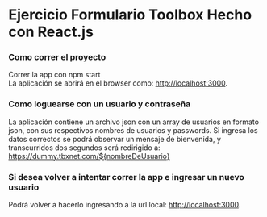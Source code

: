# Ejercicio Formulario Toolbox Hecho con React.js

### Como correr el proyecto

Correr la app con npm start\
La aplicación se abrirá en el browser como: [http://localhost:3000](http://localhost:3000).

### Como loguearse con un usuario y contraseña

La aplicación contiene un archivo json con un array de usuarios en formato json, con sus respectivos nombres de usuarios y passwords. Si ingresa los datos correctos se podrá observar un mensaje de bienvenida, y transcurridos dos segundos será redirigido a: https://dummy.tbxnet.com/${nombreDeUsuario}

### Si desea volver a intentar correr la app e ingresar un nuevo usuario

Podrá volver a hacerlo ingresando a la url local: [http://localhost:3000](http://localhost:3000).

